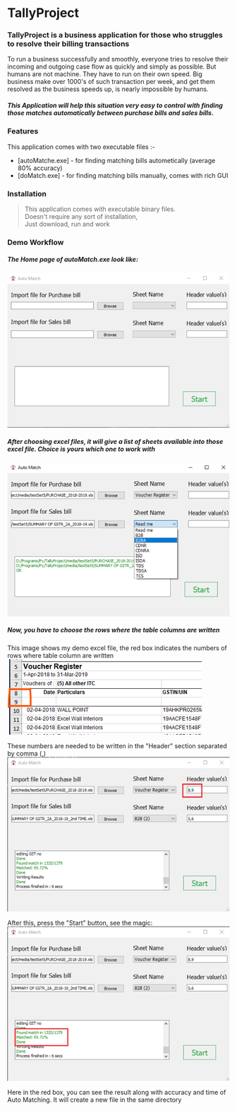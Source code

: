 # TallyProject

### TallyProject is a business application for those who struggles to resolve their billing transactions 

To run a business successfully and smoothly, everyone tries to resolve their incoming and outgoing case flow as quickly and simply as possible. But humans are not machine. They have to run on their own speed. 
    Big business make over 1000's of such transaction per week, and get them resolved as the business speeds up, is nearly impossible by humans.

##### This Application will help this situation very easy to control with finding those matches automatically between purchase bills and sales bills. 
    
### Features

This application comes with two executable files :-

* [autoMatche.exe] - for finding matching bills autometically (average 80% accuracy)
* [doMatch.exe]    - for finding matching bills manually, comes with rich GUI

### Installation

>   This application comes with executable binary files.\
>   Doesn't require any sort of installation,\
>   Just download, run and work

### Demo Workflow

##### The Home page of autoMatch.exe look like: 
![](readme/automatch_home.png)

##### After choosing excel files, it will give a list of sheets available into those excel file. Choice is yours which one to work with
![](readme/automatch_dropdown.png)

##### Now, you have to choose the rows where the table columns are written
This image shows my demo excel file, the red box indicates the numbers of rows where table column are written
![](readme/whatisheader.png)

These numbers are needed to be written in the "Header" section separated by comma (,)
![](readme/automatch_header.png)

After this, press the "Start" button, see the magic: 
![](readme/automatch_success_rate.png)

Here in the red box, you can see the result along with accuracy and time of Auto Matching. 
It will create a new file in the same directory






